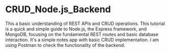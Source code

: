 # CRUD_Node.js_Backend

This a basic understanding of REST APIs and CRUD operations.
This tutorial is a quick and simple guide to Node.js, the Express framework, and MongoDB, focusing on the fundamental REST routes and basic database interaction.
It's a simple notes app with basic CRUD implementation. I am using Postman to check the functionality of the backend.

